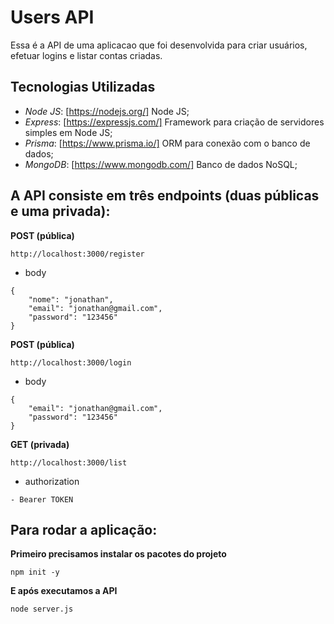 # Users API

Essa é a API de uma aplicacao que foi desenvolvida para criar usuários, efetuar logins e listar contas criadas.

## Tecnologias Utilizadas

- *Node JS*: [https://nodejs.org/] Node JS;
- *Express*: [https://expressjs.com/] Framework para criação de servidores simples em Node JS;
- *Prisma*: [https://www.prisma.io/] ORM para conexão com o banco de dados;
- *MongoDB*: [https://www.mongodb.com/] Banco de dados NoSQL;

## A API consiste em três endpoints (duas públicas e uma privada):

**POST (pública)**
```
http://localhost:3000/register
```
- body
```
{
    "nome": "jonathan",
    "email": "jonathan@gmail.com",
    "password": "123456"
}
```

**POST (pública)**
```
http://localhost:3000/login
```
- body
```
{
    "email": "jonathan@gmail.com",
    "password": "123456"
}

```

**GET (privada)**
```
http://localhost:3000/list
```
- authorization
```
- Bearer TOKEN

```

## Para rodar a aplicação:

**Primeiro precisamos instalar os pacotes do projeto**
```
npm init -y
```

**E após executamos a API**
```
node server.js
```
